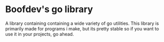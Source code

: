 # Boofdev's go library
A library containing containing a wide variety of go utilities.
This library is primarily made for programs i make, but its pretty stable so if you want to use it in your projects, go ahead.